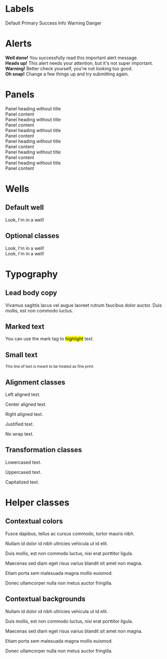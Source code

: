 # Labels

<span class="label label-default">Default</span>
<span class="label label-primary">Primary</span>
<span class="label label-success">Success</span>
<span class="label label-info">Info</span>
<span class="label label-warning">Warning</span>
<span class="label label-danger">Danger</span>

# Alerts

<div class="alert alert-success" role="alert"><b>Well done!</b> You successfully read this important alert message. </div>
<div class="alert alert-info" role="alert"><b>Heads up!</b> This alert needs your attention, but it's not super important. </div>
<div class="alert alert-warning" role="alert"><b>Warning!</b> Better check yourself, you're not looking too good. </div>
<div class="alert alert-danger" role="alert"><b>Oh snap!</b> Change a few things up and try submitting again. </div>

# Panels

<div class="panel panel-default">
  <div class="panel-heading">Panel heading without title</div>
  <div class="panel-body">
    Panel content
  </div>
</div>

<div class="panel panel-primary">
  <div class="panel-heading">Panel heading without title</div>
  <div class="panel-body">
    Panel content
  </div>
</div>

<div class="panel panel-success">
  <div class="panel-heading">Panel heading without title</div>
  <div class="panel-body">
    Panel content
  </div>
</div>

<div class="panel panel-info">
  <div class="panel-heading">Panel heading without title</div>
  <div class="panel-body">
    Panel content
  </div>
</div>

<div class="panel panel-warning">
  <div class="panel-heading">Panel heading without title</div>
  <div class="panel-body">
    Panel content
  </div>
</div>

<div class="panel panel-danger">
  <div class="panel-heading">Panel heading without title</div>
  <div class="panel-body">
    Panel content
  </div>
</div>

# Wells

## Default well

<div class="well">Look, I'm in a well! </div>

## Optional classes

<div class="well well-lg">Look, I'm in a well! </div>

<div class="well well-sm">Look, I'm in a well! </div>

# Typography

## Lead body copy

<p class="lead">Vivamus sagittis lacus vel augue laoreet rutrum faucibus dolor auctor. Duis mollis, est non commodo luctus.</p>

## Marked text

You can use the mark tag to <mark>highlight</mark> text.

## Small text

<small>This line of text is meant to be treated as fine print.</small>

## Alignment classes

<div class="panel panel-default">
  <div class="panel-body">
    <p class="text-left">Left aligned text.</p>
    <p class="text-center">Center aligned text.</p>
    <p class="text-right">Right aligned text.</p>
    <p class="text-justify">Justified text.</p>
    <p class="text-nowrap">No wrap text.</p>
  </div>
</div>

## Transformation classes

<div class="panel panel-default">
  <div class="panel-body">
    <p class="text-lowercase">Lowercased text.</p>
    <p class="text-uppercase">Uppercased text.</p>
    <p class="text-capitalize">Capitalized text.</p>
  </div>
</div>


# Helper classes

## Contextual colors

<div class="panel panel-default">
  <div class="panel-body">
    <p class="text-muted">Fusce dapibus, tellus ac cursus commodo, tortor mauris nibh.</p>
    <p class="text-primary">Nullam id dolor id nibh ultricies vehicula ut id elit.</p>
    <p class="text-success">Duis mollis, est non commodo luctus, nisi erat porttitor ligula.</p>
    <p class="text-info">Maecenas sed diam eget risus varius blandit sit amet non magna.</p>
    <p class="text-warning">Etiam porta sem malesuada magna mollis euismod.</p>
    <p class="text-danger">Donec ullamcorper nulla non metus auctor fringilla.</p>
  </div>
</div>

## Contextual backgrounds

<div class="panel panel-default">
  <div class="panel-body">
    <p class="bg-primary">Nullam id dolor id nibh ultricies vehicula ut id elit.</p>
    <p class="bg-success">Duis mollis, est non commodo luctus, nisi erat porttitor ligula.</p>
    <p class="bg-info">Maecenas sed diam eget risus varius blandit sit amet non magna.</p>
    <p class="bg-warning">Etiam porta sem malesuada magna mollis euismod.</p>
    <p class="bg-danger">Donec ullamcorper nulla non metus auctor fringilla.</p>
  </div>
</div>